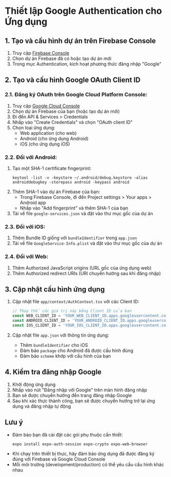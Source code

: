 # Thiết lập Google Authentication cho Ứng dụng

## 1. Tạo và cấu hình dự án trên Firebase Console

1. Truy cập [Firebase Console](https://console.firebase.google.com/)
2. Chọn dự án Firebase đã có hoặc tạo dự án mới
3. Trong mục Authentication, kích hoạt phương thức đăng nhập "Google"

## 2. Tạo và cấu hình Google OAuth Client ID

### 2.1. Đăng ký OAuth trên Google Cloud Platform Console:

1. Truy cập [Google Cloud Console](https://console.cloud.google.com/)
2. Chọn dự án Firebase của bạn (hoặc tạo dự án mới)
3. Đi đến API & Services > Credentials
4. Nhấp vào "Create Credentials" và chọn "OAuth client ID"
5. Chọn loại ứng dụng:
   - Web application (cho web)
   - Android (cho ứng dụng Android)
   - iOS (cho ứng dụng iOS)

### 2.2. Đối với Android:

1. Tạo một SHA-1 certificate fingerprint:
   ```
   keytool -list -v -keystore ~/.android/debug.keystore -alias androiddebugkey -storepass android -keypass android
   ```
2. Thêm SHA-1 vào dự án Firebase của bạn:
   - Trong Firebase Console, đi đến Project settings > Your apps > Android app
   - Nhấp vào "Add fingerprint" và thêm SHA-1 của bạn
3. Tải về file `google-services.json` và đặt vào thư mục gốc của dự án

### 2.3. Đối với iOS:

1. Thêm Bundle ID giống với `bundleIdentifier` trong `app.json`
2. Tải về file `GoogleService-Info.plist` và đặt vào thư mục gốc của dự án

### 2.4. Đối với Web:

1. Thêm Authorized JavaScript origins (URL gốc của ứng dụng web)
2. Thêm Authorized redirect URIs (URI chuyển hướng sau khi đăng nhập)

## 3. Cập nhật cấu hình ứng dụng

1. Cập nhật file `app/context/AuthContext.tsx` với các Client ID:
   ```typescript
   // Thay thế các giá trị này bằng Client ID của bạn
   const WEB_CLIENT_ID = 'YOUR_WEB_CLIENT_ID.apps.googleusercontent.com';
   const ANDROID_CLIENT_ID = 'YOUR_ANDROID_CLIENT_ID.apps.googleusercontent.com';
   const IOS_CLIENT_ID = 'YOUR_IOS_CLIENT_ID.apps.googleusercontent.com';
   ```

2. Cập nhật file `app.json` với thông tin ứng dụng:
   - Thêm `bundleIdentifier` cho iOS
   - Đảm bảo `package` cho Android đã được cấu hình đúng
   - Đảm bảo `scheme` khớp với cấu hình của bạn

## 4. Kiểm tra đăng nhập Google

1. Khởi động ứng dụng
2. Nhấp vào nút "Đăng nhập với Google" trên màn hình đăng nhập
3. Bạn sẽ được chuyển hướng đến trang đăng nhập Google
4. Sau khi xác thực thành công, bạn sẽ được chuyển hướng trở lại ứng dụng và đăng nhập tự động

## Lưu ý

- Đảm bảo bạn đã cài đặt các gói phụ thuộc cần thiết:
  ```
  expo install expo-auth-session expo-crypto expo-web-browser
  ```
- Khi chạy trên thiết bị thực, hãy đảm bảo ứng dụng đã được đăng ký đúng với Firebase và Google Cloud Console
- Mỗi môi trường (development/production) có thể yêu cầu cấu hình khác nhau 